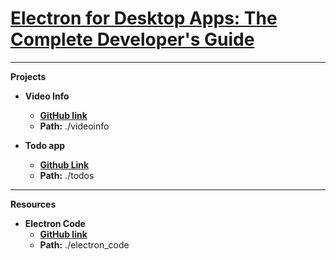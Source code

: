 #   [Electron for Desktop Apps: The Complete Developer's Guide](https://www.udemy.com/course/electron-react-tutorial/)

---

**Projects**

-   **Video Info**
    -   **[GitHub link](https://github.com/RobbyB97/web-dev-bootcamp/tree/master/complete-electron/videoinfo)**
    -   **Path:** ./videoinfo

-   **Todo app**
    -   **[Github Link](https://github.com/RobbyB97/web-dev-bootcamp/tree/master/complete-electron/todos)**
    -   **Path:** ./todos

---

**Resources**

-   **Electron Code**
    -   **[GitHub link](https://github.com/stephengrider/electroncode)**
    -   **Path:** ./electron_code
